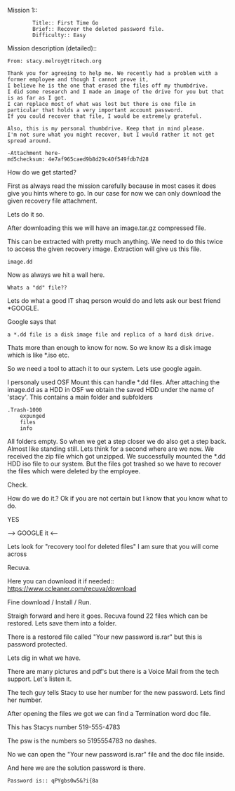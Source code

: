 Mission 1::
        
        	Title:: First Time Go
            Brief:: Recover the deleted password file.
            Difficulty:: Easy
            
Mission description (detailed)::

	From: stacy.melroy@tritech.org

	Thank you for agreeing to help me. We recently had a problem with a former employee and though I cannot prove it, 
    I believe he is the one that erased the files off my thumbdrive. 
    I did some research and I made an image of the drive for you but that is as far as I got. 
    I can replace most of what was lost but there is one file in particular that holds a very important account password. 
    If you could recover that file, I would be extremely grateful.

	Also, this is my personal thumbdrive. Keep that in mind please. 
    I'm not sure what you might recover, but I would rather it not get spread around.

	-Attachment here-
	md5checksum: 4e7af965caed9b8d29c40f549fdb7d28
    
How do we get started?

First as always read the mission carefully because in most cases it does give you hints where to go.
In our case for now we can only download the given recovery file attachment.

Lets do it so.

After downloading this we will have an 
    image.tar.gz 
compressed file.
    
This can be extracted with pretty much anything. We need to do this twice to access the given recovery image.
Extraction will give us this file. 

    image.dd
    
Now as always we hit a wall here. 

    Whats a "dd" file??

Lets do what a good IT shaq person would do and lets ask our best friend *GOOGLE.
    
Google says that 

    a *.dd file is a disk image file and replica of a hard disk drive.
    
Thats more than enough to know for now. 
So we know its a disk image which is like *.iso etc. 

So we need a tool to attach it to our system. Lets use google again.
    
I personaly used OSF Mount this can handle *.dd files. 
After attaching the image.dd as a HDD in OSF we obtain the saved HDD under the name of 'stacy'. 
This contains a main folder and subfolders

    .Trash-1000 
        expunged
        files
        info
    
All folders empty. So when we get a step closer we do also get a step back. 
Almost like standing still. Lets think for a second where are we now. We received the zip file which got unzipped. 
We successfully mounted the *.dd HDD iso file to our system. 
But the files got trashed so we have to recover the files which were deleted by the employee.

Check.

How do we do it.? Ok if you are not certain but I know that you know what to do.
    
YES
    
--> GOOGLE it <--
    
Lets look for "recovery tool for deleted files" I am sure that you will come across 

Recuva.

Here you can download it if needed::
https://www.ccleaner.com/recuva/download

Fine download / Install / Run.

Straigh forward and here it goes. 
Recuva found 22 files which can be restored. Lets save them into a folder.

There is a restored file called "Your new password is.rar" but this is password protected. 

Lets dig in what we have.

There are many pictures and pdf's but there is a Voice Mail from the tech support. Let's listen it.

The tech guy tells Stacy to use her number for the new password.
Lets find her number. 

After opening the files we got we can find a Termination word doc file. 

This has Stacys number 519-555-4783 

The psw is the numbers so 5195554783 no dashes.

No we can open the "Your new password is.rar" file and the doc file inside.

And here we are the solution password is there.
    
    Password is:: qPYgbs0w5&?i{8a
